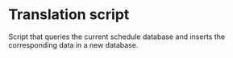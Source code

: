 # Translation script

Script that queries the current schedule database and inserts the corresponding data in a new database.

